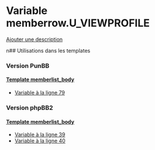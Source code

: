 # Variable memberrow.U_VIEWPROFILE
[Ajouter une description](https://fa-tvars.appspot.com/memberrow.U_VIEWPROFILE)

n## Utilisations dans les templates

### Version PunBB

#### [Template memberlist_body](punbb/memberlist_body.md)
* [Variable à la ligne 79](../punbb/memberlist_body.tpl#L79)

### Version phpBB2

#### [Template memberlist_body](subsilver/memberlist_body.md)
* [Variable à la ligne 39](../subsilver/memberlist_body.tpl#L39)
* [Variable à la ligne 40](../subsilver/memberlist_body.tpl#L40)